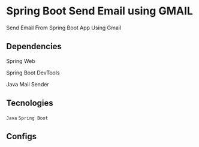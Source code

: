 # Spring Boot Send Email using GMAIL

Send Email From Spring Boot App Using Gmail

## Dependencies
Spring Web

Spring Boot DevTools 

Java Mail Sender


## Tecnologies

`Java` `Spring Boot` 

## Configs


